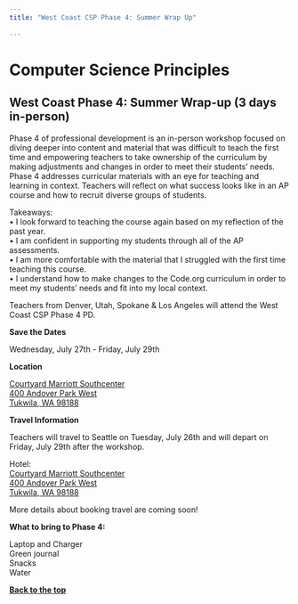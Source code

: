 ```yaml
---
title: "West Coast CSP Phase 4: Summer Wrap Up"
 
---
```

<a id="top"></a>

# Computer Science Principles 

## West Coast Phase 4: Summer Wrap-up (3 days in-person)

Phase 4 of professional development is an in-person workshop focused on diving deeper into content and material that was difficult to teach the first time and empowering teachers to take ownership of the curriculum by making adjustments and changes in order to meet their students’ needs. Phase 4 addresses curricular materials with an eye for teaching and learning in context. Teachers will reflect on what success looks like in an AP course and how to recruit diverse groups of students.<br/>

Takeaways:<br/>
• I look forward to teaching the course again based on my
reflection of the past year.<br/>
• I am confident in supporting my students through
all of the AP assessments.<br/>
• I am more comfortable with the material that I struggled with the first time teaching this course.<br/>
• I understand how to make changes
to the Code.org curriculum in order
to meet my students’ needs and fit
into my local context.<br/>


Teachers from Denver, Utah, Spokane & Los Angeles will attend the West Coast CSP Phase 4 PD. 

**Save the Dates**

Wednesday, July 27th - Friday, July 29th<br/>


**Location**

[Courtyard Marriott Southcenter<br/>
400 Andover Park West<br/>
Tukwila, WA 98188](https://www.google.com/maps/place/Courtyard+Seattle+Southcenter/@47.45377,-122.253993,15z/data=!4m2!3m1!1s0x0:0x63b7ebb79d35ed90)

**Travel Information**

Teachers will travel to Seattle on Tuesday, July 26th and will depart on Friday, July 29th after the workshop.<br/>

Hotel:<br/>
[Courtyard Marriott Southcenter<br/>
400 Andover Park West<br/>
Tukwila, WA 98188](https://www.google.com/maps/place/Courtyard+Seattle+Southcenter/@47.45377,-122.253993,15z/data=!4m2!3m1!1s0x0:0x63b7ebb79d35ed90)

More details about booking travel are coming soon!<br/>

**What to bring to Phase 4:**

Laptop and Charger
<br/>
Green journal
<br/>
Snacks
<br/>
Water

[**Back to the top**](#top)


